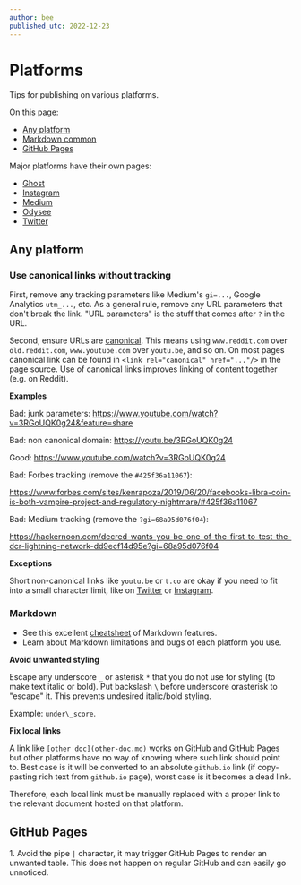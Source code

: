 ```yaml
---
author: bee
published_utc: 2022-12-23
---
```


# Platforms

Tips for publishing on various platforms.

On this page:

- [Any platform](#any-platform)
- [Markdown common](#markdown)
- [GitHub Pages](#github-pages)

Major platforms have their own pages:

- [Ghost](ghost.md)
- [Instagram](instagram.md)
- [Medium](medium.md)
- [Odysee](odysee.md)
- [Twitter](twitter.md)


## Any platform


### Use canonical links without tracking

First, remove any tracking parameters like Medium's `gi=...`, Google Analytics `utm_...`, etc. As a general rule, remove any URL parameters that don't break the link. "URL parameters" is the stuff that comes after `?` in the URL.

Second, ensure URLs are [canonical](https://en.wikipedia.org/wiki/Canonical_link_element). This means using `www.reddit.com` over `old.reddit.com`, `www.youtube.com` over `youtu.be`, and so on. On most pages canonical link can be found in `<link rel="canonical" href="..."/>` in the page source. Use of canonical links improves linking of content together (e.g. on Reddit).

**Examples**

Bad: junk parameters: https://www.youtube.com/watch?v=3RGoUQK0g24&feature=share

Bad: non canonical domain: https://youtu.be/3RGoUQK0g24

Good: https://www.youtube.com/watch?v=3RGoUQK0g24

Bad: Forbes tracking (remove the `#425f36a11067`):

https://www.forbes.com/sites/kenrapoza/2019/06/20/facebooks-libra-coin-is-both-vampire-project-and-regulatory-nightmare/#425f36a11067

Bad: Medium tracking (remove the `?gi=68a95d076f04`):

https://hackernoon.com/decred-wants-you-be-one-of-the-first-to-test-the-dcr-lightning-network-dd9ecf14d95e?gi=68a95d076f04

**Exceptions**

Short non-canonical links like `youtu.be` or `t.co` are okay if you need to fit into a small character limit, like on [Twitter](twitter.md) or [Instagram](instagram.md).


### Markdown

- See this excellent [cheatsheet](https://github.com/adam-p/markdown-here/wiki/Markdown-Cheatsheet) of Markdown features.
- Learn about Markdown limitations and bugs of each platform you use.

**Avoid unwanted styling**

Escape any underscore `_` or asterisk `*` that you do not use for styling (to make text italic or bold). Put backslash `\` before underscore orasterisk to "escape" it. This prevents undesired italic/bold styling.

Example: `under\_score`.

**Fix local links**

A link like `[other doc](other-doc.md)` works on GitHub and GitHub Pages but other platforms have no way of knowing where such link should point to. Best case is it will be converted to an absolute `github.io` link (if copy-pasting rich text from `github.io` page), worst case is it becomes a dead link.

Therefore, each local link must be manually replaced with a proper link to the relevant document hosted on that platform.


## GitHub Pages

1\. Avoid the pipe `|` character, it may trigger GitHub Pages to render an unwanted table. This does not happen on regular GitHub and can easily go unnoticed.
